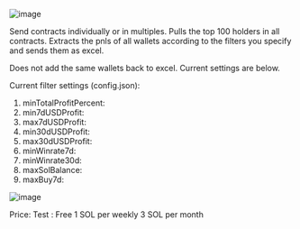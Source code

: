 
![image](https://github.com/user-attachments/assets/6e4694bb-65cc-4032-a50f-a626627e8cc5)

Send contracts individually or in multiples.
Pulls the top 100 holders in all contracts.
Extracts the pnls of all wallets according to the filters you specify and sends them as excel.

Does not add the same wallets back to excel.
Current settings are below.

Current filter settings (config.json):
1) minTotalProfitPercent:
2) min7dUSDProfit:
3) max7dUSDProfit:
4) min30dUSDProfit:
5) max30dUSDProfit:
6) minWinrate7d:
7) minWinrate30d:
8) maxSolBalance:
9) maxBuy7d:

![image](https://github.com/user-attachments/assets/bb7a8b99-d34d-4bf2-9cc2-74a931cf6d27)

Price: 
Test : Free
1 SOL per weekly
3 SOL per month

